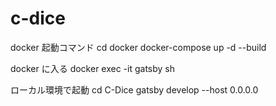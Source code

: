 # c-dice

docker 起動コマンド
cd docker
docker-compose up -d --build

docker に入る
docker exec -it gatsby sh

ローカル環境で起動
cd C-Dice
gatsby develop --host 0.0.0.0